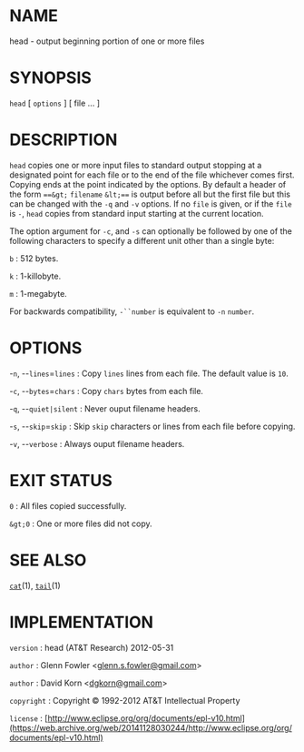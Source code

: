 # NAME

head - output beginning portion of one or more files

# SYNOPSIS

`head` \[ `options` \] \[ file ... \]

# DESCRIPTION

`head` copies one or more input files to standard output stopping at a
designated point for each file or to the end of the file whichever comes
first. Copying ends at the point indicated by the options. By default a
header of the form `==&gt;` `filename` `&lt;==` is output before all
but the first file but this can be changed with the `-q` and `-v`
options.
If no `file` is given, or if the `file` is `-`, `head` copies from
standard input starting at the current location.

The option argument for `-c`, and `-s` can optionally be followed by
one of the following characters to specify a different unit other than a
single byte:

`b`
: 512 bytes.

`k`
: 1-killobyte.

`m`
: 1-megabyte.

For backwards compatibility, `-``number` is equivalent to `-n`
`number`.

# OPTIONS

-`n`, --`lines`=`lines`
:   Copy `lines` lines from each file. The default value is `10`.

-`c`, --`bytes`=`chars`
:   Copy `chars` bytes from each file.

-`q`, --`quiet|silent`
:   Never ouput filename headers.

-`s`, --`skip`=`skip`
:   Skip `skip` characters or lines from each file before copying.

-`v`, --`verbose`
:   Always ouput filename headers.

# EXIT STATUS

`0`
: All files copied successfully.

`&gt;0`
:   One or more files did not copy.

# SEE ALSO

[`cat`](/web/20141128030244/http://www2.research.att.com/~astopen/man/man1/cat.html)(1),
[`tail`](/web/20141128030244/http://www2.research.att.com/~astopen/man/man1/tail.html)(1)

# IMPLEMENTATION

`version`
:   head (AT&T Research) 2012-05-31

`author`
:   Glenn Fowler
    &lt;[glenn.s.fowler@gmail.com](https://web.archive.org/web/20141128030244/mailto:glenn.s.fowler@gmail.com)&gt;

`author`
:   David Korn
    &lt;[dgkorn@gmail.com](https://web.archive.org/web/20141128030244/mailto:dgkorn@gmail.com)&gt;

`copyright`
:   Copyright © 1992-2012 AT&T Intellectual Property

`license`
:   [http://www.eclipse.org/org/documents/epl-v10.html](https://web.archive.org/web/20141128030244/http://www.eclipse.org/org/documents/epl-v10.html)


